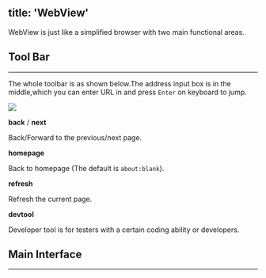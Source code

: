 title: 'WebView'
---
WebView is just like a simplified browser with two main functional areas.
<br>

## Tool Bar
---
The whole toolbar is as shown below.The address input box is in the middle,which you can enter URL in and press `Enter` on keyboard to jump.

<img class="long-images" src="/images/code-editor/webview-toolbar.png">

<i class="fa fa-arrow-left"></i> **back** / <i class="fa fa-arrow-right"></i> **next**  

Back/Forward to the previous/next page.

<i class="fa fa-home"></i> **homepage** 

Back to homepage (The default is `about:blank`).

<i class="fa fa-refresh"></i> **refresh** 

Refresh the current page. 

<i class="fa fa-pencil-square-o"></i> **devtool**

Developer tool is for testers with a certain coding ability or developers.
<br>

## Main Interface
---

